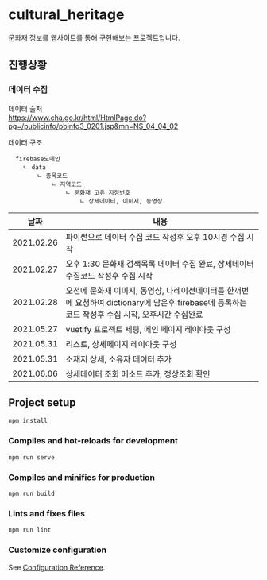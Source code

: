 # cultural_heritage
문화재 정보를 웹사이트를 통해 구현해보는 프로젝트입니다.
## 진행상황
### 데이터 수집
데이터 출처<br>
https://www.cha.go.kr/html/HtmlPage.do?pg=/publicinfo/pbinfo3_0201.jsp&mn=NS_04_04_02

데이터 구조<br>
```
  firebase도메인
    ㄴ data
        ㄴ 종목코드
            ㄴ 지역코드
                ㄴ 문화재 고유 지정번호
                    ㄴ 상세데이터, 이미지, 동영상
```
|날짜|내용|
|-----------|----|
|2021.02.26 | 파이썬으로 데이터 수집 코드 작성후 오후 10시경 수집 시작|
|2021.02.27 | 오후 1:30 문화재 검색목록 데이터 수집 완료, 상세데이터 수집코드 작성후 수집 시작|
|2021.02.28 | 오전에 문화재 이미지, 동영상, 나레이션데이터를 한꺼번에 요청하여 dictionary에 담은후 firebase에 등록하는 코드 작성후 수집 시작, 오후시간 수집완료|
|2021.05.27| vuetify 프로젝트 세팅, 메인 페이지 레이아웃 구성|
|2021.05.31| 리스트, 상세페이지 레이아웃 구성|
|2021.05.31| 소재지 상세, 소유자 데이터 추가|
|2021.06.06| 상세데이터 조회 메소드 추가, 정상조회 확인|


## Project setup
```
npm install
```

### Compiles and hot-reloads for development
```
npm run serve
```

### Compiles and minifies for production
```
npm run build
```

### Lints and fixes files
```
npm run lint
```

### Customize configuration
See [Configuration Reference](https://cli.vuejs.org/config/).
